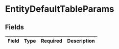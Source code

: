 # EntityDefaultTableParams


## Fields

| Field       | Type        | Required    | Description |
| ----------- | ----------- | ----------- | ----------- |